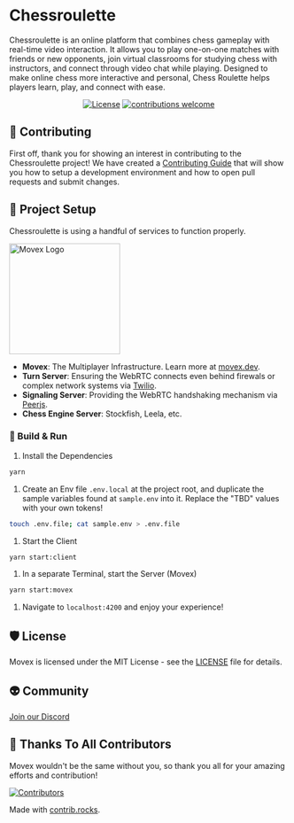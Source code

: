 # Chessroulette

Chessroulette is an online platform that combines chess gameplay with real-time video interaction. It allows you to play one-on-one matches with friends or new opponents, join virtual classrooms for studying chess with instructors, and connect through video chat while playing. Designed to make online chess more interactive and personal, Chess Roulette helps players learn, play, and connect with ease.

<div align="center">

[![License][license-image]][license-url]
[![contributions welcome](https://img.shields.io/badge/contributions-welcome-brightgreen.svg?style=flat)](https://github.com/movesthatmatter/chessroulette/issues)

[license-image]: https://img.shields.io/badge/license-MIT-green
[license-url]: https://github.com/movesthatmatter/chessroulette/blob/main/LICENSE

</div>

## 🙏 Contributing

First off, thank you for showing an interest in contributing to the Chessroulette project! We have created a [Contributing Guide](https://github.com/movesthatmatter/chessroulette/blob/main/CONTRIBUTING.md) that will show you how to setup a development environment and how to open pull requests and submit changes.

## 💾 Project Setup

Chessroulette is using a handful of services to function properly.

<a href="https://movex.dev" target="_blank">
  <picture width="200">
    <source media="(prefers-color-scheme: dark)" srcset="https://user-images.githubusercontent.com/2099521/242976573-84d1ea96-1859-43a7-ac0c-d2f1e0f1b882.png" width="200">
    <img alt="Movex Logo" src="https://user-images.githubusercontent.com/2099521/242976534-60d063cd-3283-45e3-aac5-bd8ed0eb8946.png" width="200">
  </picture>
</a>

- **Movex**: The Multiplayer Infrastructure. Learn more at [movex.dev](https://movex.dev).
- **Turn Server**: Ensuring the WebRTC connects even behind firewals or complex network systems via [Twilio](https://www.twilio.com).
- **Signaling Server**: Providing the WebRTC handshaking mechanism via [Peerjs](https://github.com/peers/peerjs).
- **Chess Engine Server**: Stockfish, Leela, etc.

### 🚀 Build & Run

1. Install the Dependencies

```bash
yarn
```

1. Create an Env file `.env.local` at the project root, and duplicate the sample variables found at `sample.env` into it. Replace the "TBD" values with your own tokens!

```bash
touch .env.file; cat sample.env > .env.file
```

1. Start the Client

```bash
yarn start:client
```

1. In a separate Terminal, start the Server (Movex)

```bash
yarn start:movex
```

1. Navigate to `localhost:4200` and enjoy your experience!

## 🛡️ License

Movex is licensed under the MIT License - see the [LICENSE](https://github.com/movesthatmatter/movex/blob/main/LICENSE) file for details.

## 👽 Community

[Join our Discord](https://discord.gg/hudVbHH4m8)

## 🥷 Thanks To All Contributors

Movex wouldn't be the same without you, so thank you all for your amazing efforts and contribution!

<a href="https://github.com/movesthatmatter/chessroulette/graphs/contributors">
  <img src="https://contrib.rocks/image?repo=movesthatmatter/chessroulette&v=2" alt="Contributors" />
</a>

Made with [contrib.rocks](https://contrib.rocks).
